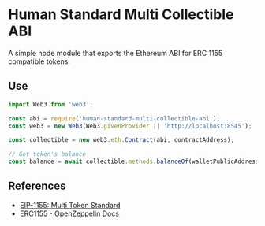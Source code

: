 # Human Standard Multi Collectible ABI

A simple node module that exports the Ethereum ABI for ERC 1155 compatible tokens.

## Use

```javascript
import Web3 from 'web3';

const abi = require('human-standard-multi-collectible-abi');
const web3 = new Web3(Web3.givenProvider || 'http://localhost:8545');

const collectible = new web3.eth.Contract(abi, contractAddress);

// Get token's balance
const balance = await collectible.methods.balanceOf(walletPublicAddress,tokenId).call()
```

## References

* [EIP-1155: Multi Token Standard](https://eips.ethereum.org/EIPS/eip-1155)
* [ERC1155 - OpenZeppelin Docs](https://docs.openzeppelin.com/contracts/3.x/erc1155)
